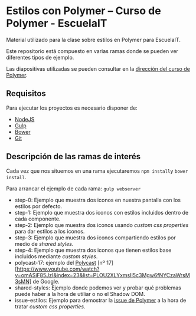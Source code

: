 # Estilos con Polymer – Curso de Polymer - EscuelaIT
Material utilizado para la clase sobre estilos en Polymer para EscuelaIT.

Este repositorio está compuesto en varias ramas donde se pueden ver diferentes tipos de ejemplo.

Las diapositivas utilizadas se pueden consultar en la [dirección del curso de Polymer](http://escuelait.github.io/curso-polymer/).

## Requisitos
Para ejecutar los proyectos es necesario disponer de:

* [NodeJS](http://nodejs.org/) 
* [Gulp](http://gulpjs.com/)
* [Bower](http://bower.io/)
* [Git](https://git-scm.com/)

## Descripción de las ramas de interés

Cada vez que nos situemos en una rama ejecutaremos `npm install`y `bower install`.

Para arrancar el ejemplo de cada rama: `gulp webserver`

* step-0: Ejemplo que muestra dos iconos en nuestra pantalla con los estilos por defecto.
* step-1: Ejemplo que muestra dos iconos con estilos incluidos dentro de cada componente.
* step-2: Ejemplo que muestra dos iconos usando _custom css properties_ para dar estilos a los iconos.
* step-3: Ejemplo que muestra dos iconos compartiendo estilos por medio de _shared styles_.
* step-4: Ejemplo que muestra dos iconos que tienen estilos base incluidos mediante _custom styles_.
* polycast-17: ejemplo del [Polycast](https://www.youtube.com/playlist?list=PLOU2XLYxmsII5c3Mgw6fNYCzaWrsM3sMN) [nº 17][https://www.youtube.com/watch?v=omASiF85JzI&index=23&list=PLOU2XLYxmsII5c3Mgw6fNYCzaWrsM3sMN] de Google.
* shared-styles: Ejemplo donde podemos ver y probar qué problemas puede haber a la hora de utiliar o no el Shadow DOM.
* issue-estilos: Ejemplo para demostrar la [issue de Polymer](https://github.com/Polymer/polymer/issues/2709) a la hora de tratar _custom css properties_. 